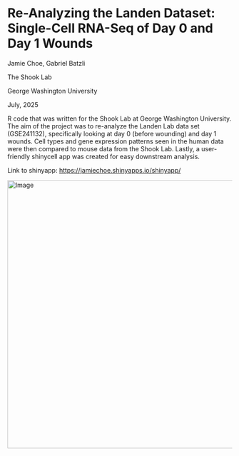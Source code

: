 # Re-Analyzing the Landen Dataset: Single-Cell RNA-Seq of Day 0 and Day 1 Wounds
Jamie Choe, Gabriel Batzli

The Shook Lab

George Washington University

July, 2025

R code that was written for the Shook Lab at George Washington University. The aim of the project was to re-analyze the Landen Lab data set (GSE241132), specifically looking at day 0 (before wounding) and day 1 wounds. Cell types and gene expression patterns seen in the human data were then compared to mouse data from the Shook Lab. Lastly, a user-friendly shinycell app was created for easy downstream analysis. 

Link to shinyapp: https://jamiechoe.shinyapps.io/shinyapp/


<img width="1052" height="601" alt="Image" src="https://github.com/user-attachments/assets/11aba316-fac6-4d48-a2d4-09eaa9013660" />
















